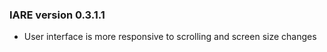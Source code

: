 ### IARE version 0.3.1.1

- User interface is more responsive to scrolling and screen size changes

